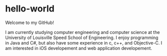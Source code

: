# hello-world

Welcome to my GitHub!

I am currently studying computer engineering and computer science at the University of Louisville Speed School of Engineering.
I enjoy programming in Java and C#, but also have some experience in c, c++, and Objective-C.
I am interested in iOS developement and web application developement.
